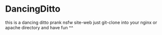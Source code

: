 # DancingDitto
this is a dancing ditto prank nsfw site-web 
just git-clone into your nginx or apache directory and have fun ^^
